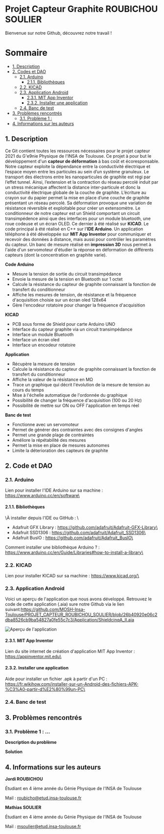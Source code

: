 # Projet Capteur Graphite ROUBICHOU SOULIER
Bienvenue sur notre Github, découvrez notre travail !

# Sommaire
<!-- TOC depthFrom:2 -->
  - [1. Description](#1-description)
  - [2. Codes et DAO](#2-code-et-dao)
    - [2.1. Arduino](#21-arduino)
      - [2.1.1. Bibliothèques](#211-bibliothèques)
    - [2.2. KICAD](#22-kicad)
    - [2.3. Application Android](#23-application-android)
      - [2.3.1. MIT App Inventor](#231-mit-app-inventor)
      - [2.3.2. Installer une application](#231-installer-une-application)
    - [2.4. Banc de test](#24-banc-de-test)
  - [3. Problèmes rencontrés](#3-problèmes-rencontrés)
    - [3.1. Problème 1 :](#31-problèmes-1)
  - [4. Informations sur les auteurs](#4-informations-sur-les-auteurs)
<!-- /TOC -->

## 1. Description

Ce Git contient toutes les ressources nécessaires pour le projet capteur 2021 du G\'e9nie Physique de l'INSA de Toulouse. Ce projet à pour but le développement d'un **capteur de déformation** à bas coût et écoresponsable. Notre capteur exploite la dépendance entre la conductivité électrique et l’espace moyen entre les particules au sein d’un système granuleux. Le transport des électrons entre les nanoparticules de graphite est régi par l’effet tunnel. Ainsi, l’extension et la contraction du réseau percolé induit par un stress mécanique affectent la distance inter-particule et donc la conductivité électrique globale de la couche de graphite. L’écriture au crayon sur du papier permet la mise en place d’une couche de graphite présentant un réseau percolé. Sa déformation provoque une variation de résistance réversible et exploitable pour créer un extensomètre. Le conditionneur de notre capteur est un Shield comportant un circuit transimpédence ainsi que des interfaces pour un module bluetooth, une roue codeuse et un écran OLED. Ce dernier à été réalisé sur **KICAD**. Le code principal à été réalisé en C++ sur l'**IDE Arduino**. Un application téléphone à été développée sur **MIT App Inventor** pour communiquer et recevoir des données à distance, mais aussi pour contrôler les paramètres du capteur. Un banc de mesure réalisé en **impression 3D** nous permet à l'aide d'un servomoteur d'étudier la réponse en déformation de différents capteurs (dont la concentration en graphite varie).

**Code Arduino**

- Mesure la tension de sortie du circuit transimpédance
- Envoie la mesure de la tension en Bluetooth sur 1 octet
- Calcule la résistance du capteur de graphite connaissant la fonction de transfert du conditionneur
- Affiche les mesures de tension, de résistance et la fréquence d'acquisition choisie sur un écran oled 128x64
- Gère l'encodeur rotatoire pour changer la fréquence d'acquisition

**KICAD**

- PCB sous forme de Shield pour carte Arduino UNO
- Interface du capteur graphite via un circuit transimpédance
- Interface un module Bluetooth
- Interface un écran oled
- Interface un encodeur rotatoire

**Application**

- Récupère la mesure de tension
- Calcule la résistance du capteur de graphite connaissant la fonction de transfert du conditionneur
- Affiche la valeur de la résistance en MΩ
- Trace un graphique qui décrit l'évolution de la mesure de tension au cours du temps
- Mise à l'échelle automatique de l'ordonnée du graphique
- Possibilité de changer la fréquence d'acquisition (100 ou 20 Hz)
- Possibilité de mettre sur ON ou OFF l'application en temps réel

**Banc de test**

- Fonctionne avec un servomoteur
- Permet de générer des contraintes avec des consignes d'angles
- Permet une grande plage de contraintes
- Améliore la répétabilité des mesures
- Permet la mise en place de mesures autonomes
- Limite la déterioration des capteurs de graphite


## 2. Code et DAO

### 2.1. Arduino

Lien pour installer l'IDE Arduino sur sa machine : https://www.arduino.cc/en/software\

#### 2.1.1. Bibliothèques

\À installer depuis l'IDE ou GitHub : \
- Adafruit GFX Library : https://github.com/adafruit/Adafruit-GFX-Library\
- Adafruit SSD1306 : https://github.com/adafruit/Adafruit_SSD1306\
- Adafruit BusIO : https://github.com/adafruit/Adafruit_BusIO\

Comment installer une bibliothèque Arduino ? : https://www.arduino.cc/en/Guide/Libraries#how-to-install-a-library\


### 2.2. KICAD

Lien pour installer KICAD sur sa machine : https://www.kicad.org/\


### 2.3. Application Android

Voici un aperçu de l'application que nous avons développé. Retrouvez le code de cette application (.aia) sure notre Github via le lien suivant:https://github.com/MOSH-Insa-Toulouse/PROJET_CAPTEUR_ROUBICHOU_SOULIER/blob/26b40920e06c2dba8526cb9ba54827a0fe55c7c3/Application/ShieldcinqA_II.aia

![Aperçu de l'application](https://github.com/MOSH-Insa-Toulouse/PROJET_CAPTEUR_ROUBICHOU_SOULIER/blob/d21327abb01d30de01a223b486101d84e5ce3184/Application/Aper%C3%A7u%20de%20l'application.jpg)

#### 2.3.1. MIT App Inventor

Lien du site internet de création d'application MIT App Inventor : https://appinventor.mit.edu\

#### 2.3.2. Installer une application

Aide pour installer un fichier .apk à partir d'un PC : https://fr.wikihow.com/installer-sur-un-Android-des-fichiers-APK-%C3%A0-partir-d%E2%80%99un-PC\


### 2.4. Banc de test


## 3. Problèmes rencontrés

### 3.1. Problème 1 : ...

**Description du problème**

**Solution**


## 4. Informations sur les auteurs

**Jordi ROUBICHOU**

Étudiant en 4 ième année du Génie Physique de l'INSA de Toulouse

Mail : roubicho@etud.insa-toulouse.fr

**Mathias SOULIER**

Étudiant en 4 ième année du Génie Physique de l'INSA de Toulouse

Mail : msoulier@etud.insa-toulouse.fr
